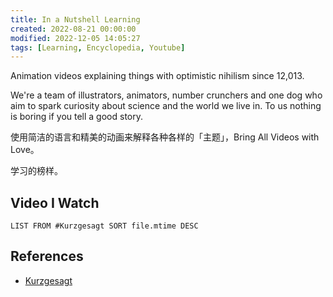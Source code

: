 ```yaml
---
title: In a Nutshell Learning
created: 2022-08-21 00:00:00
modified: 2022-12-05 14:05:27
tags: [Learning, Encyclopedia, Youtube]
---
```


Animation videos explaining things with optimistic nihilism since 12,013. 

We're a team of illustrators, animators, number crunchers and one dog who aim to spark curiosity about science and the world we live in. To us nothing is boring if you tell a good story.

使用简洁的语言和精美的动画来解释各种各样的「主题」，Bring All Videos with Love。

学习的榜样。

## Video I Watch

```dataview
LIST FROM #Kurzgesagt SORT file.mtime DESC
```

## References

- [Kurzgesagt](https://www.youtube.com/c/inanutshell)